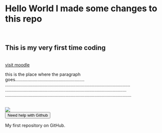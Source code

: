 <hmtl>
 <body><h1>Hello World I made some changes to this repo</h1>
  <br>
 <h2>This is my very first time coding</h2> <br>
  <a href="htps://codexacademy.moodlecloud.com">visit moodle</a>
<p>this is the place where the paragraph goes........................................................
.....................................................................................................
..................................................................................................
......................................................................................................</p> 
  <br>
  <img src="https://www.bhmpics.com/walls/cute_white_cat_other.jpg"> 
  <br>
<button> Need help with Github </button>

My first repository on GitHub.
